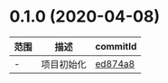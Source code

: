 # 0.1.0 (2020-04-08)

范围|描述|commitId
--|--|--
 - | 项目初始化 | [ed874a8](https://github.com/jtfl2008/clover-ui/commit/ed874a8)

